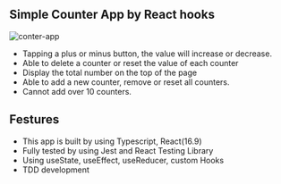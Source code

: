 ## Simple Counter App by React hooks

![conter-app](https://user-images.githubusercontent.com/42604585/86189265-ef22a380-baf5-11ea-999d-7da8cca7a76f.gif)

- Tapping a plus or minus button, the value will increase or decrease.
- Able to delete a counter or reset the value of each counter
- Display the total number on the top of the page
- Able to add a new counter, remove or reset all counters.
- Cannot add over 10 counters.

## Festures

- This app is built by using Typescript, React(16.9)
- Fully tested by using Jest and React Testing Library
- Using useState, useEffect, useReducer, custom Hooks
- TDD development
